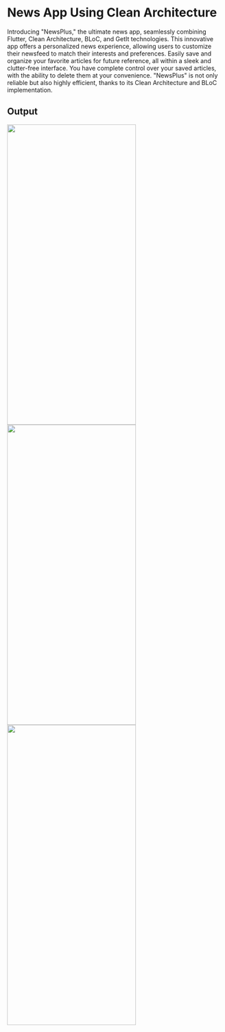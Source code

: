 <h1>News App Using Clean Architecture</h1>
<p>Introducing "NewsPlus," the ultimate news app, seamlessly combining Flutter, Clean Architecture, BLoC, and GetIt technologies. This innovative app offers a personalized news experience, allowing users to customize their newsfeed to match their interests and preferences. Easily save and organize your favorite articles for future reference, all within a sleek and clutter-free interface. You have complete control over your saved articles, with the ability to delete them at your convenience. "NewsPlus" is not only reliable but also highly efficient, thanks to its Clean Architecture and BLoC implementation.</p>

<h2>Output</h2>
<img src="![Simulator Screenshot - iphone 14 - 2023-09-07 at 11 08 55](https://github.com/rashifarhan/news_app/assets/115337593/c9bae306-204a-4c5f-8dd8-b012099ae48b)
" width="300" height="700"></img>
<br>
<img src="https://user-images.githubusercontent.com/115337593/220406928-5b56f2c9-8015-4213-baed-c17bafedd46f.png" width="300" height="700"></img>
<br>
<img src="https://user-images.githubusercontent.com/115337593/220406979-eb95d368-7361-46e9-9c75-7e9f7d55fc94.png" width="300" height="700"></img>

